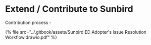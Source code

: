 # Extend / Contribute to Sunbird

Contribution process -&#x20;

{% file src="../.gitbook/assets/Sunbird ED Adopter's Issue Resolution Workflow.drawio.pdf" %}

